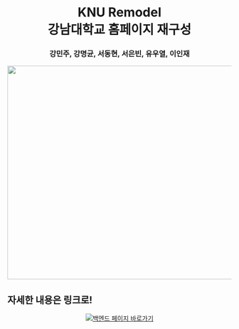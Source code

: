 <h1 align="center">KNU Remodel<br><strong>강남대학교 홈페이지 재구성</strong></h1>


<h3 align="center">강민주, 강명균, 서동현, 서은빈, 유우열, 이인재</h3>



<p align="center">
<img src="https://github.com/user-attachments/assets/285a7b09-ef4d-4578-b048-573d132d33b3"  width="850" height="480"  />
</p>

## 자세한 내용은 링크로!
<p align="center" width="200">
  <a href="https://github.com/euunbin/modoProject">
    <img src="https://img.shields.io/badge/백엔드%20페이지%20바로가기-666666?style=for-the-badge&logo=github&logoColor=white" alt="백엔드 페이지 바로가기">
  </a>
</p>
